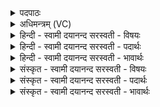 <details><summary>पदपाठः</summary>

एवः॑। छन्दः॑। वरि॑वः। छन्दः॑। श॒म्भूरिति॑ श॒म्ऽभूः। छन्दः॑। प॒रि॒भूरिति॑ परि॒ऽभूः। छन्दः॑। आ॒च्छदित्या॒ऽच्छत्। छन्दः॑। मनः॑। छन्दः॑। व्यचः॑। छन्दः॑। सिन्धुः॑। छन्दः॑। स॒मु॒द्रः। छन्दः॑। स॒रि॒रम्। छन्दः॑। क॒कुप्। छन्दः॑। त्रि॒क॒कुबिति॑ त्रिऽक॒कुप्। छन्दः॑। का॒व्यम्। छन्दः॑। अ॒ङकु॒पम्। छन्दः॑। अ॒क्षर॑पङ्क्ति॒रित्य॒क्षर॑ऽपङ्क्तिः। छन्दः॑। प॒दप॑ङ्क्तिरिति॑ प॒दऽप॑ङ्क्तिः। छन्दः॑। वि॒ष्टा॒रप॑ङ्क्तिः। वि॒स्ता॒रप॑ङ्क्ति॒रिति॑ विस्ता॒रऽप॑ङ्क्तिः। छन्दः॑। क्षु॒रः। छन्दः॑। भ्रजः॑। छन्दः॑। ४।
</details>

<details><summary>अधिमन्त्रम् (VC)</summary>

- विद्वांसो देवता
- परमेष्ठी ऋषिः
- भुरिगाकृतिः
- पञ्चमः
</details>

<details><summary>हिन्दी - स्वामी दयानन्द सरस्वती  - विषयः</summary>

मनुष्यों को चाहिये कि प्रयत्नपूर्वक साधनों से सुख बढ़ावें, यह विषय अगले मन्त्र में कहा है ॥
</details>

<details><summary>हिन्दी - स्वामी दयानन्द सरस्वती  - पदार्थः</summary>

पदार्थान्वयभाषाः -  हे मनुष्यो ! तुम लोग उत्तम प्रयत्न से (एवः) (छन्दः) आनन्ददायक ज्ञान (वरिवः) सत्यसेवनरूप (छन्दः) सुखदायक (शम्भूः) सुख का अनुभव (छन्दः) आनन्दकारी (परिभूः) सब ओर से पुरुषार्थी (छन्दः) सत्य का प्रकाशक (आच्छत्) दोषों का हटाना (छन्दः) जीवन (मनः) संकल्प-विकल्पात्मक (छन्दः) प्रकाशकारी (व्यचः) शुभ गुणों की व्याप्ति (छन्दः) आनन्दकारक (सिन्धुः) नदी के तुल्य चलना (छन्दः) स्वतन्त्रता (समुद्रः) समुद्र के समान गम्भीरता (छन्दः) प्रयोजनसिद्धिकारी (सरिरम्) जल के तुल्य कोमलता (छन्दः) जल के समान शान्ति (ककुप्) दिशाओं के तुल्य उज्ज्वल कीर्ति (छन्दः) प्रतिष्ठा देनेवाला (त्रिककुप्) अध्यात्मादि तीन सुखों का प्राप्त करनेवाला कर्म (छन्दः) आनन्दकारक (काव्यम्) दीर्घदर्शी कवि लोगों ने बनाया (छन्दः) प्रकाशक, विज्ञानदायक (अङ्कुपम्) टेढ़ी गतिवाला जल (छन्दः) उपकारी (अक्षरपङ्क्तिः) परलोक (छन्दः) आनन्दकारी (पदपङ्क्तिः) यह लोक (छन्दः) सुखसाधक (विष्टारपङ्क्तिः) सब दिशा (छन्दः) सुख का साधक (क्षुरः) छुरा के समान पदार्थों का छेदक सूर्य्य (छन्दः) विज्ञानस्वरूप (भ्रजः) प्रकाशमय (छन्दः) स्वच्छ आनन्दकारी पदार्थ सुख के लिये सिद्ध करो ॥४ ॥
</details>

<details><summary>हिन्दी - स्वामी दयानन्द सरस्वती  - भावार्थः</summary>

भावार्थभाषाः -  जो मनुष्य धर्मयुक्त कर्म में पुरुषार्थ करने से सब के प्रिय होना अच्छा समझते हैं, वे सब सृष्टि के पदार्थों से सुख लेने को समर्थ होते हैं ॥४ ॥
</details>

<details><summary>संस्कृत - स्वामी दयानन्द सरस्वती  - विषयः</summary>

मनुष्याः प्रयत्नेन साधनैः सुखानि वर्द्धयन्त्वित्याह ॥
</details>

<details><summary>संस्कृत - स्वामी दयानन्द सरस्वती  - पदार्थः</summary>

पदार्थान्वयभाषाः -  हे मनुष्याः ! यूयं परमप्रयत्नेनैवश्छन्दो वरिवश्छन्दः शम्भूश्छन्दः परिभूश्छन्द आच्छच्छन्दो मनश्छन्दो व्यचश्छन्दः सिन्धुश्छन्दः समुद्रश्छन्दः सरिरं छन्दः ककुप् छन्दस्त्रिककुप्छन्दः काव्यं छन्दोऽङ्कुपं छन्दोऽक्षरपङ्क्तिश्छन्दः पदपङ्क्तिश्छन्दो विष्टारपङ्क्तिश्छन्दः क्षुरश्छन्दो भ्रजश्छन्दः सुखाय साध्नुत ॥४ ॥
</details>

<details><summary>संस्कृत - स्वामी दयानन्द सरस्वती  - भावार्थः</summary>

भावार्थभाषाः -  ये मनुष्या धर्म्यकर्मपुरुषार्थानुष्ठानेन प्रिया भवन्ति ते सर्वेभ्यः सृष्टिस्थपदार्थेभ्यः सुखानि संग्रहीतुं शक्नुवन्ति ॥४ ॥
</details>